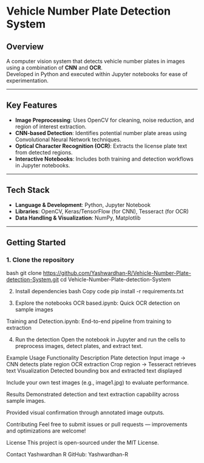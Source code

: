 # Vehicle Number Plate Detection System

##  Overview
A computer vision system that detects vehicle number plates in images using a combination of **CNN** and **OCR**.  
Developed in Python and executed within Jupyter notebooks for ease of experimentation.

---

##  Key Features
- **Image Preprocessing**: Uses OpenCV for cleaning, noise reduction, and region of interest extraction.  
- **CNN-based Detection**: Identifies potential number plate areas using Convolutional Neural Network techniques.  
- **Optical Character Recognition (OCR)**: Extracts the license plate text from detected regions.  
- **Interactive Notebooks**: Includes both training and detection workflows in Jupyter notebooks.

---

##  Tech Stack
- **Language & Development**: Python, Jupyter Notebook  
- **Libraries**: OpenCV, Keras/TensorFlow (for CNN), Tesseract (for OCR)  
- **Data Handling & Visualization**: NumPy, Matplotlib

---

##  Getting Started

### 1. Clone the repository
bash
git clone https://github.com/Yashwardhan-R/Vehicle-Number-Plate-detection-System.git
cd Vehicle-Number-Plate-detection-System

2. Install dependencies
bash
Copy code
pip install -r requirements.txt

3. Explore the notebooks
OCR based.ipynb: Quick OCR detection on sample images

Training and Detection.ipynb: End-to-end pipeline from training to extraction

4. Run the detection
Open the notebook in Jupyter and run the cells to preprocess images, detect plates, and extract text.

Example Usage
Functionality	Description
Plate detection	Input image → CNN detects plate region
OCR extraction	Crop region → Tesseract retrieves text
Visualization	Detected bounding box and extracted text displayed

Include your own test images (e.g., image1.jpg) to evaluate performance.

Results
Demonstrated detection and text extraction capability across sample images.

Provided visual confirmation through annotated image outputs.

Contributing
Feel free to submit issues or pull requests — improvements and optimizations are welcome!

License
This project is open-sourced under the MIT License.

Contact
Yashwardhan R
GitHub: Yashwardhan-R
